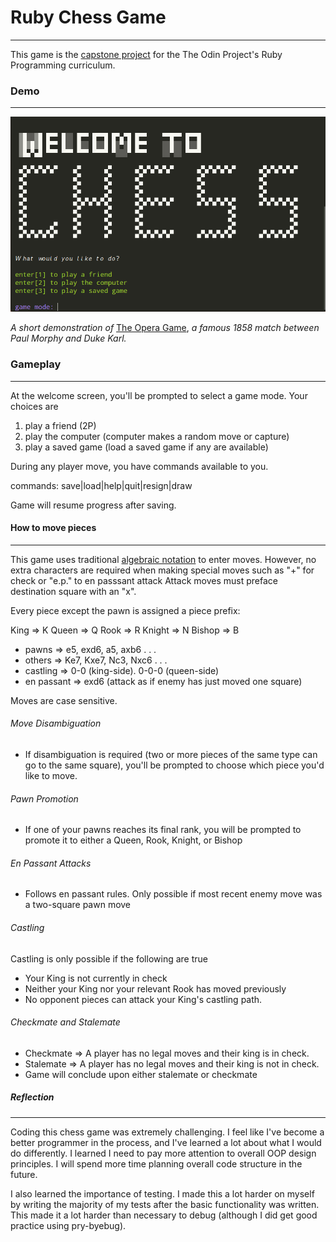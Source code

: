 # Ruby Chess Game

***

This game is the [capstone project](https://www.theodinproject.com/courses/ruby-programming/lessons/ruby-final-project?ref=lnav) for the The Odin Project's Ruby Programming curriculum.

### Demo

***

![demo gif of classic 1858 game of Paul Morphy vs Duke Karl](demo/demo.gif)


*A short demonstration of* [The Opera Game](https://www.chess.com/terms/opera-game-chess), *a famous 1858 match between Paul Morphy and Duke Karl.*

### Gameplay

***

At the welcome screen, you'll be prompted to select a game mode. Your choices are

1. play a friend (2P)
2. play the computer (computer makes a random move or capture)
3. play a saved game (load a saved game if any are available)

During any player move, you have commands available to you.

commands: save|load|help|quit|resign|draw

Game will resume progress after saving.

#### How to move pieces

***

This game uses traditional [algebraic notation](https://en.wikipedia.org/wiki/Algebraic_notation_(chess)) to enter moves. However, no extra characters are required when making special moves such as "+" for check or "e.p." to en passsant attack
Attack moves must preface destination square with an "x".

Every piece except the pawn is assigned a piece prefix:

  King   => K
  Queen  => Q
  Rook   => R
  Knight => N
  Bishop => B

  - pawns      =>   e5, exd6, a5, axb6 . . .
  - others     =>   Ke7, Kxe7, Nc3, Nxc6 . . .
  - castling   =>   0-0 (king-side). 0-0-0 (queen-side)
  - en passant =>   exd6 (attack as if enemy has just moved one square)
      

Moves are case sensitive.

###### Move Disambiguation

- If disambiguation is required (two or more pieces of the same type can go to the same square), you'll be prompted to choose which piece you'd like to move.

###### Pawn Promotion

- If one of your pawns reaches its final rank, you will be prompted to promote it to either a Queen, Rook, Knight, or Bishop

###### En Passant Attacks

- Follows en passant rules. Only possible if most recent enemy move was a two-square pawn move

###### Castling

Castling is only possible if the following are true

- Your King is not currently in check
- Neither your King nor your relevant Rook has moved previously
- No opponent pieces can attack your King's castling path.

###### Checkmate and Stalemate

- Checkmate => A player has no legal moves and their king is in check.
- Stalemate => A player has no legal moves and their king is not in check.
- Game will conclude upon either stalemate or checkmate


##### Reflection

***

Coding this chess game was extremely challenging. I feel like I've become a better programmer in the process, and I've learned a lot about what I would do differently. I learned I need to pay more attention to overall OOP design principles. I will spend more time planning overall code structure in the future. 

I also learned the importance of testing. I made this a lot harder on myself by writing the majority of my tests after the basic functionality was written. This made it a lot harder than necessary to debug (although I did get good practice using pry-byebug).


